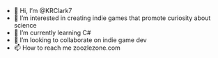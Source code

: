 - 👋 Hi, I’m @KRClark7
- 👀 I’m interested in creating indie games that promote curiosity about science
- 🌱 I’m currently learning C#
- 💞️ I’m looking to collaborate on indie game dev
- 📫 How to reach me zoozlezone.com
<!---
KRClark7/KRClark7 is a ✨ special ✨ repository because its `README.md` (this file) appears on your GitHub profile.
You can click the Preview link to take a look at your changes.
--->
